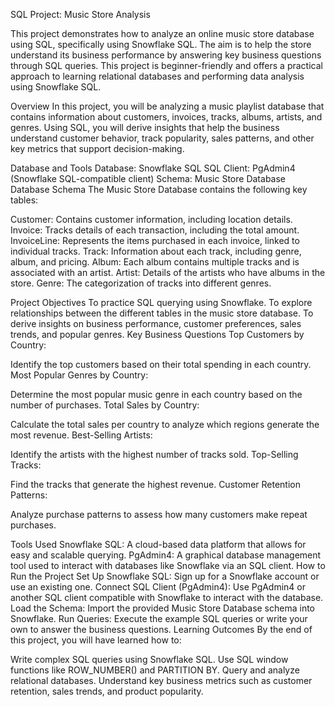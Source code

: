 SQL Project: Music Store Analysis

This project demonstrates how to analyze an online music store database using SQL, specifically using Snowflake SQL. The aim is to help the store understand its business performance by answering key business questions through SQL queries. This project is beginner-friendly and offers a practical approach to learning relational databases and performing data analysis using Snowflake SQL.

Overview
In this project, you will be analyzing a music playlist database that contains information about customers, invoices, tracks, albums, artists, and genres. Using SQL, you will derive insights that help the business understand customer behavior, track popularity, sales patterns, and other key metrics that support decision-making.

Database and Tools
Database: Snowflake SQL
SQL Client: PgAdmin4 (Snowflake SQL-compatible client)
Schema: Music Store Database
Database Schema
The Music Store Database contains the following key tables:

Customer: Contains customer information, including location details.
Invoice: Tracks details of each transaction, including the total amount.
InvoiceLine: Represents the items purchased in each invoice, linked to individual tracks.
Track: Information about each track, including genre, album, and pricing.
Album: Each album contains multiple tracks and is associated with an artist.
Artist: Details of the artists who have albums in the store.
Genre: The categorization of tracks into different genres.


Project Objectives
To practice SQL querying using Snowflake.
To explore relationships between the different tables in the music store database.
To derive insights on business performance, customer preferences, sales trends, and popular genres.
Key Business Questions
Top Customers by Country:

Identify the top customers based on their total spending in each country.
Most Popular Genres by Country:

Determine the most popular music genre in each country based on the number of purchases.
Total Sales by Country:

Calculate the total sales per country to analyze which regions generate the most revenue.
Best-Selling Artists:

Identify the artists with the highest number of tracks sold.
Top-Selling Tracks:

Find the tracks that generate the highest revenue.
Customer Retention Patterns:

Analyze purchase patterns to assess how many customers make repeat purchases.

Tools Used
Snowflake SQL: A cloud-based data platform that allows for easy and scalable querying.
PgAdmin4: A graphical database management tool used to interact with databases like Snowflake via an SQL client.
How to Run the Project
Set Up Snowflake SQL: Sign up for a Snowflake account or use an existing one.
Connect SQL Client (PgAdmin4): Use PgAdmin4 or another SQL client compatible with Snowflake to interact with the database.
Load the Schema: Import the provided Music Store Database schema into Snowflake.
Run Queries: Execute the example SQL queries or write your own to answer the business questions.
Learning Outcomes
By the end of this project, you will have learned how to:

Write complex SQL queries using Snowflake SQL.
Use SQL window functions like ROW_NUMBER() and PARTITION BY.
Query and analyze relational databases.
Understand key business metrics such as customer retention, sales trends, and product popularity.
